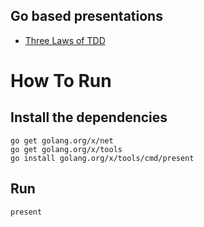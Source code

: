 Go based presentations
---
* [Three Laws of TDD](https://talks.muhammadilham.xyz/contents/three-laws-of-tdd.slide)

# How To Run

## Install the dependencies
```
go get golang.org/x/net
go get golang.org/x/tools
go install golang.org/x/tools/cmd/present
```

## Run
```
present
```